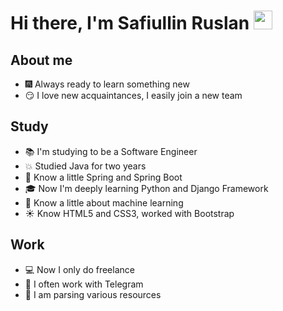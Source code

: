 # Hi there, I'm Safiullin Ruslan <img src="https://raw.githubusercontent.com/MartinHeinz/MartinHeinz/master/wave.gif" width="30px">

## About me
  - :fireworks: Always ready to learn something new
  - :smirk: I love new acquaintances, I easily join a new team

## Study
  - :books: I'm studying to be a Software Engineer
  - :boom: Studied Java for two years
  - :raised_hands: Know a little Spring and Spring Boot
  - :mortar_board: Now I'm deeply learning Python and Django Framework
  - :car: Know a little about machine learning
  - :sunny: Know HTML5 and CSS3, worked with Bootstrap

## Work
  - :computer: Now I only do freelance
  - :hear_no_evil: I often work with Telegram
  - :running: I am parsing various resources

<!--
Here are some ideas to get you started:

- 🔭 I’m currently working on ...
- 🌱 I’m currently learning ...
- 👯 I’m looking to collaborate on ...
- 🤔 I’m looking for help with ...
- 💬 Ask me about ...
- 📫 How to reach me: ...
- 😄 Pronouns: ...
- ⚡ Fun fact: ...
-->
